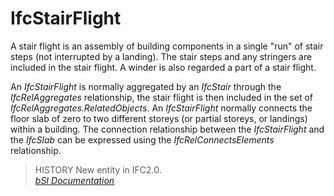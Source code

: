 IfcStairFlight
==============
A stair flight is an assembly of building components in a single "run" of
stair steps (not interrupted by a landing). The stair steps and any stringers
are included in the stair flight. A winder is also regarded a part of a stair
flight.  
  
An _IfcStairFlight_ is normally aggregated by an _IfcStair_ through the
_IfcRelAggregates_ relationship, the stair flight is then included in the set
of _IfcRelAggregates.RelatedObjects_. An _IfcStairFlight_ normally connects
the floor slab of zero to two different storeys (or partial storeys, or
landings) within a building. The connection relationship between the
_IfcStairFlight_ and the _IfcSlab_ can be expressed using the
_IfcRelConnectsElements_ relationship.  
  
> HISTORY  New entity in IFC2.0.  
[ _bSI
Documentation_](https://standards.buildingsmart.org/IFC/DEV/IFC4_2/FINAL/HTML/schema/ifcsharedbldgelements/lexical/ifcstairflight.htm)


